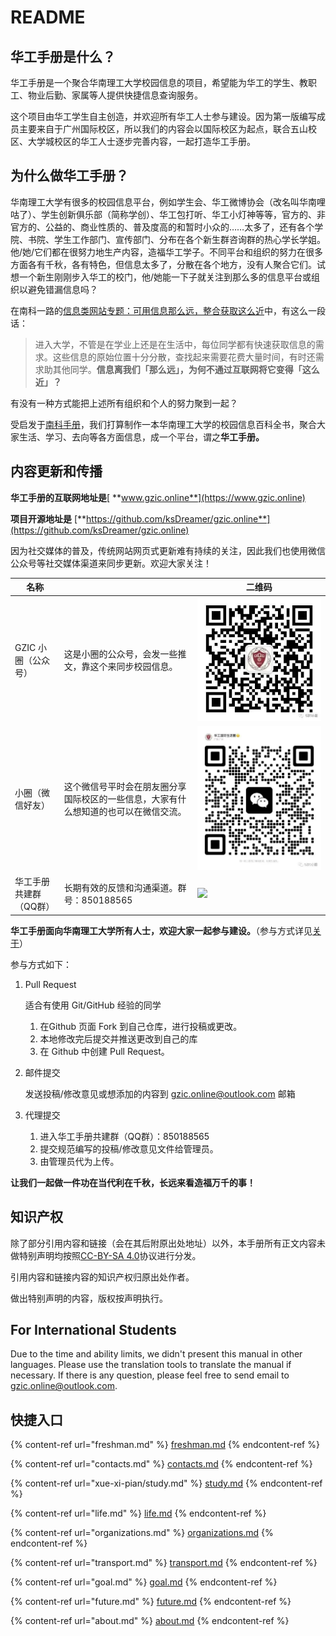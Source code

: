 # README

## 华工手册是什么？

华工手册是一个聚合华南理工大学校园信息的项目，希望能为华工的学生、教职工、物业后勤、家属等人提供快捷信息查询服务。

这个项目由华工学生自主创造，并欢迎所有华工人士参与建设。因为第一版编写成员主要来自于广州国际校区，所以我们的内容会以国际校区为起点，联合五山校区、大学城校区的华工人士逐步完善内容，一起打造华工手册。

## 为什么做华工手册？

华南理工大学有很多的校园信息平台，例如学生会、华工微博协会（改名叫华南哩咕了）、学生创新俱乐部（简称学创）、华工包打听、华工小灯神等等，官方的、非官方的、公益的、商业性质的、普及度高的和暂时小众的……太多了，还有各个学院、书院、学生工作部门、宣传部门、分布在各个新生群咨询群的热心学长学姐。他/她/它们都在很努力地生产内容，造福华工学子。不同平台和组织的努力在很多方面各有千秋，各有特色，但信息太多了，分散在各个地方，没有人聚合它们。试想一个新生刚刚步入华工的校门，他/她能一下子就关注到那么多的信息平台或组织以避免错漏信息吗？

在南科一路的[信息类网站专题：可用信息那么远，整合获取这么近](https://nanke.suste.ch/2020/10/10/niko-museum-ten-websites-information-websites/)中，有这么一段话：

> 进入大学，不管是在学业上还是在生活中，每位同学都有快速获取信息的需求。这些信息的原始位置十分分散，查找起来需要花费大量时间，有时还需求助其他同学。**信息离我们「那么远」，为何不通过互联网将它变得「这么近」？**

有没有一种方式能把上述所有组织和个人的努力聚到一起？

受启发于[南科手册](https://sustech.online)，我们打算制作一本华南理工大学的校园信息百科全书，聚合大家生活、学习、去向等各方面信息，成一个平台，谓之**华工手册。**

## 内容更新和传播

**华工手册的互联网地址是**[ **www.gzic.online**](https://www.gzic.online)

**项目开源地址是** [**https://github.com/ksDreamer/gzic.online**](https://github.com/ksDreamer/gzic.online)

因为社交媒体的普及，传统网站网页式更新难有持续的关注，因此我们也使用微信公众号等社交媒体渠道来同步更新。欢迎大家关注！

| 名称           |                                            | 二维码                                                          |
| ------------ | ------------------------------------------ | ------------------------------------------------------------ |
| GZIC 小圈（公众号） | 这是小圈的公众号，会发一些推文，靠这个来同步校园信息。                | ![](<.gitbook/assets/image (1) (1).png>)                     |
| 小圈（微信好友）     | 这个微信号平时会在朋友圈分享国际校区的一些信息，大家有什么想知道的也可以在微信交流。 | ![](<.gitbook/assets/image (1) (1) (1).png>)                 |
| 华工手册共建群（QQ群） | 长期有效的反馈和沟通渠道。群号：850188565                  | ![](.gitbook/assets/dabc1f74a10c002e30207ac7ac842d2a\_0.jpg) |

**华工手册面向华南理工大学所有人士，欢迎大家一起参与建设。**（参与方式详见[关于](https://www.gzic.online/about)）

参与方式如下：

1.  Pull Request

    适合有使用 Git/GitHub 经验的同学

    1. 在Github 页面 Fork 到自己仓库，进行投稿或更改。
    2. 本地修改完后提交并推送更改到自己的库
    3. 在 Github 中创建 Pull Request。
2.  邮件提交

    发送投稿/修改意见或想添加的内容到 gzic.online@outlook.com 邮箱
3. 代理提交
   1. 进入华工手册共建群（QQ群）：850188565
   2. 提交规范编写的投稿/修改意见文件给管理员。
   3. 由管理员代为上传。

**让我们一起做一件功在当代利在千秋，长远来看造福万千的事！**

## 知识产权

除了部分引用内容和链接（会在其后附原出处地址）以外，本手册所有正文内容未做特别声明均按照[CC-BY-SA 4.0](https://creativecommons.org/licenses/by-sa/4.0/deed.zh)协议进行分发。

引用内容和链接内容的知识产权归原出处作者。

做出特别声明的内容，版权按声明执行。

## For International Students

Due to the time and ability limits, we didn't present this manual in other languages. Please use the translation tools to translate the manual if necessary. If there is any question, please feel free to  send email to gzic.online@outlook.com.

## 快捷入口



{% content-ref url="freshman.md" %}
[freshman.md](freshman.md)
{% endcontent-ref %}

{% content-ref url="contacts.md" %}
[contacts.md](contacts.md)
{% endcontent-ref %}

{% content-ref url="xue-xi-pian/study.md" %}
[study.md](xue-xi-pian/study.md)
{% endcontent-ref %}

{% content-ref url="life.md" %}
[life.md](life.md)
{% endcontent-ref %}

{% content-ref url="organizations.md" %}
[organizations.md](organizations.md)
{% endcontent-ref %}

{% content-ref url="transport.md" %}
[transport.md](transport.md)
{% endcontent-ref %}

{% content-ref url="goal.md" %}
[goal.md](goal.md)
{% endcontent-ref %}

{% content-ref url="future.md" %}
[future.md](future.md)
{% endcontent-ref %}

{% content-ref url="about.md" %}
[about.md](about.md)
{% endcontent-ref %}
